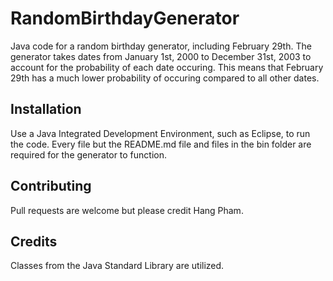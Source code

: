 # RandomBirthdayGenerator
Java code for a random birthday generator, including February 29th. The generator takes dates from January 1st, 2000 to December 31st, 2003 to account for the probability of each date occuring. This means that February 29th has a much lower probability of occuring compared to all other dates.

## Installation
Use a Java Integrated Development Environment, such as Eclipse, to run the code. Every file but the README.md file and files in the bin folder are required for the generator to function. 


## Contributing
Pull requests are welcome but please credit Hang Pham. 

## Credits 
Classes from the Java Standard Library are utilized.

